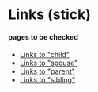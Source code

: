 # Links (stick)

#### pages to be checked

* [Links to "child"](to_child.md)
* [Links to "spouse"](to_spouse.md)
* [Links to "parent"](a/to_parent.md)
* [Links to "sibling"](b/to_sibling.md)
